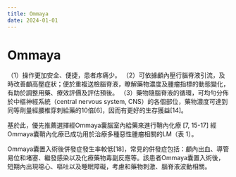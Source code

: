 ```yaml
---
title: Ommaya
date: 2024-01-01
---
```

# Ommaya

（1）操作更加安全、便捷，患者疼痛少。
（2）可依據顱內壓行腦脊液引流，及時改善顱高壓症狀；便於重複送檢腦脊液，瞭解藥物濃度及腫瘤指標的動態變化，有助於調整用藥、療效評價及評估預後。
（3）藥物隨腦脊液的循環，可均勻分佈於中樞神經系統（central nervous system, CNS）的各個部位，藥物濃度可達到同等劑量經腰椎穿刺給藥的10倍[6]，因而有更好的生存獲益[14]。

基於此，優先推薦選擇經Ommaya囊腦室內給藥來進行鞘內化療 [7, 15-17] 經Ommaya囊鞘內化療已成功用於治療多種惡性腫瘤相關的LM（表 1）。

Ommaya囊置入術後併發症發生率較低[18]，常見的併發症包括：顱內出血、導管易位和堵塞、繼發感染以及化療藥物毒副反應等。該患者Ommaya囊置入術後，短期內出現噁心、嘔吐以及睡眠障礙，考慮和藥物刺激、腦脊液波動相關。
